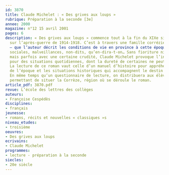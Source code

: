 ```yaml
---
id: 3870
title: Claude Michelet : « Des grives aux loups »
rubrique: Préparation à la seconde [3e]
annee: 2000
magazine: n°12 15 avril 2001
pages: 6
description: « Des grives aux loups » commence tout à la fin du XIXe siècle et s’achève
  sur l’après-guerre de 1914-1918. C’est à travers une famille corrézienne – les Vialhe
  – que l’auteur décrit les conditions de vie en province à cette époque : différences
  sociales, malveillances, non-dits, qu’en-dira-t-on… Sans fioriture ni parti pris,
  mais parfois avec une certaine crudité, Claude Michelet provoque l’intérêt du lecteur
  pour des situations quotidiennes, dont la dureté de certaines ne peut laisser indifférent.
  La lecture de ce roman vaut celle d’un manuel d’histoire pour appréhender les mentalités
  de l’époque et les situations historiques qui accompagnent le destin des personnages.
  En même temps qu’un questionnaire de lecture, on distribuera aux élèves une carte
  permettant de situer la Corrèze, région où se déroule le roman.
article_pdf: 3870.pdf
revue: L’école des lettres des collèges
auteurs:
- Françoise Cespédès
disciplines:
- français
jeunesse:
- romans, récits et nouvelles « classiques »s
niveau_etudes:
- troisième
oeuvres:
- Des grives aux loups
ecrivains:
- Claude Michelet
programmes:
- lecture - préparation à la seconde
siecles:
- 20e siècle
---
```

